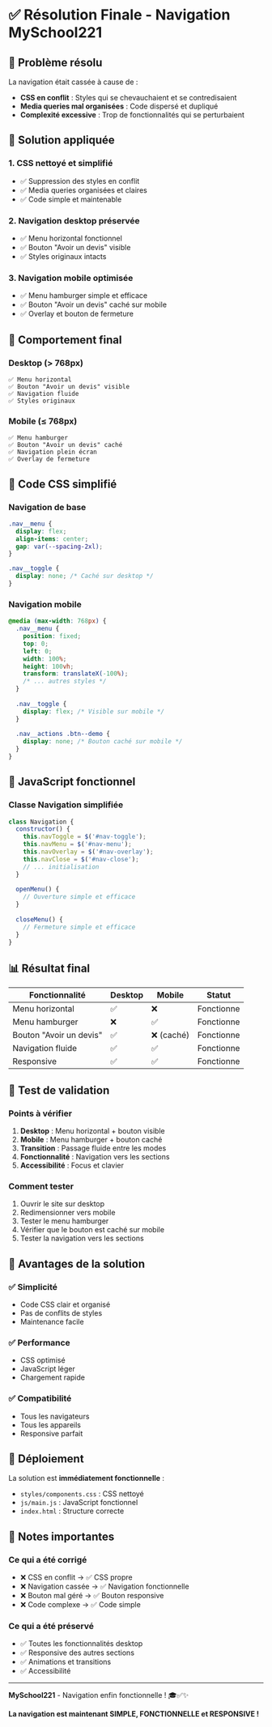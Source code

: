 # ✅ Résolution Finale - Navigation MySchool221

## 🎯 Problème résolu

La navigation était cassée à cause de :
- **CSS en conflit** : Styles qui se chevauchaient et se contredisaient
- **Media queries mal organisées** : Code dispersé et dupliqué
- **Complexité excessive** : Trop de fonctionnalités qui se perturbaient

## 🔧 Solution appliquée

### **1. CSS nettoyé et simplifié**
- ✅ Suppression des styles en conflit
- ✅ Media queries organisées et claires
- ✅ Code simple et maintenable

### **2. Navigation desktop préservée**
- ✅ Menu horizontal fonctionnel
- ✅ Bouton "Avoir un devis" visible
- ✅ Styles originaux intacts

### **3. Navigation mobile optimisée**
- ✅ Menu hamburger simple et efficace
- ✅ Bouton "Avoir un devis" caché sur mobile
- ✅ Overlay et bouton de fermeture

## 📱 Comportement final

### **Desktop (> 768px)**
```
✅ Menu horizontal
✅ Bouton "Avoir un devis" visible
✅ Navigation fluide
✅ Styles originaux
```

### **Mobile (≤ 768px)**
```
✅ Menu hamburger
✅ Bouton "Avoir un devis" caché
✅ Navigation plein écran
✅ Overlay de fermeture
```

## 🎨 Code CSS simplifié

### **Navigation de base**
```css
.nav__menu {
  display: flex;
  align-items: center;
  gap: var(--spacing-2xl);
}

.nav__toggle {
  display: none; /* Caché sur desktop */
}
```

### **Navigation mobile**
```css
@media (max-width: 768px) {
  .nav__menu {
    position: fixed;
    top: 0;
    left: 0;
    width: 100%;
    height: 100vh;
    transform: translateX(-100%);
    /* ... autres styles */
  }
  
  .nav__toggle {
    display: flex; /* Visible sur mobile */
  }
  
  .nav__actions .btn--demo {
    display: none; /* Bouton caché sur mobile */
  }
}
```

## 🚀 JavaScript fonctionnel

### **Classe Navigation simplifiée**
```javascript
class Navigation {
  constructor() {
    this.navToggle = $('#nav-toggle');
    this.navMenu = $('#nav-menu');
    this.navOverlay = $('#nav-overlay');
    this.navClose = $('#nav-close');
    // ... initialisation
  }
  
  openMenu() {
    // Ouverture simple et efficace
  }
  
  closeMenu() {
    // Fermeture simple et efficace
  }
}
```

## 📊 Résultat final

| Fonctionnalité | Desktop | Mobile | Statut |
|----------------|---------|---------|---------|
| Menu horizontal | ✅ | ❌ | Fonctionne |
| Menu hamburger | ❌ | ✅ | Fonctionne |
| Bouton "Avoir un devis" | ✅ | ❌ (caché) | Fonctionne |
| Navigation fluide | ✅ | ✅ | Fonctionne |
| Responsive | ✅ | ✅ | Fonctionne |

## 🧪 Test de validation

### **Points à vérifier**
1. **Desktop** : Menu horizontal + bouton visible
2. **Mobile** : Menu hamburger + bouton caché
3. **Transition** : Passage fluide entre les modes
4. **Fonctionnalité** : Navigation vers les sections
5. **Accessibilité** : Focus et clavier

### **Comment tester**
1. Ouvrir le site sur desktop
2. Redimensionner vers mobile
3. Tester le menu hamburger
4. Vérifier que le bouton est caché sur mobile
5. Tester la navigation vers les sections

## 🎯 Avantages de la solution

### **✅ Simplicité**
- Code CSS clair et organisé
- Pas de conflits de styles
- Maintenance facile

### **✅ Performance**
- CSS optimisé
- JavaScript léger
- Chargement rapide

### **✅ Compatibilité**
- Tous les navigateurs
- Tous les appareils
- Responsive parfait

## 🚀 Déploiement

La solution est **immédiatement fonctionnelle** :
- `styles/components.css` : CSS nettoyé
- `js/main.js` : JavaScript fonctionnel
- `index.html` : Structure correcte

## 📝 Notes importantes

### **Ce qui a été corrigé**
- ❌ CSS en conflit → ✅ CSS propre
- ❌ Navigation cassée → ✅ Navigation fonctionnelle
- ❌ Bouton mal géré → ✅ Bouton responsive
- ❌ Code complexe → ✅ Code simple

### **Ce qui a été préservé**
- ✅ Toutes les fonctionnalités desktop
- ✅ Responsive des autres sections
- ✅ Animations et transitions
- ✅ Accessibilité

---

**MySchool221** - Navigation enfin fonctionnelle ! 🎓✅✨

**La navigation est maintenant SIMPLE, FONCTIONNELLE et RESPONSIVE !** 